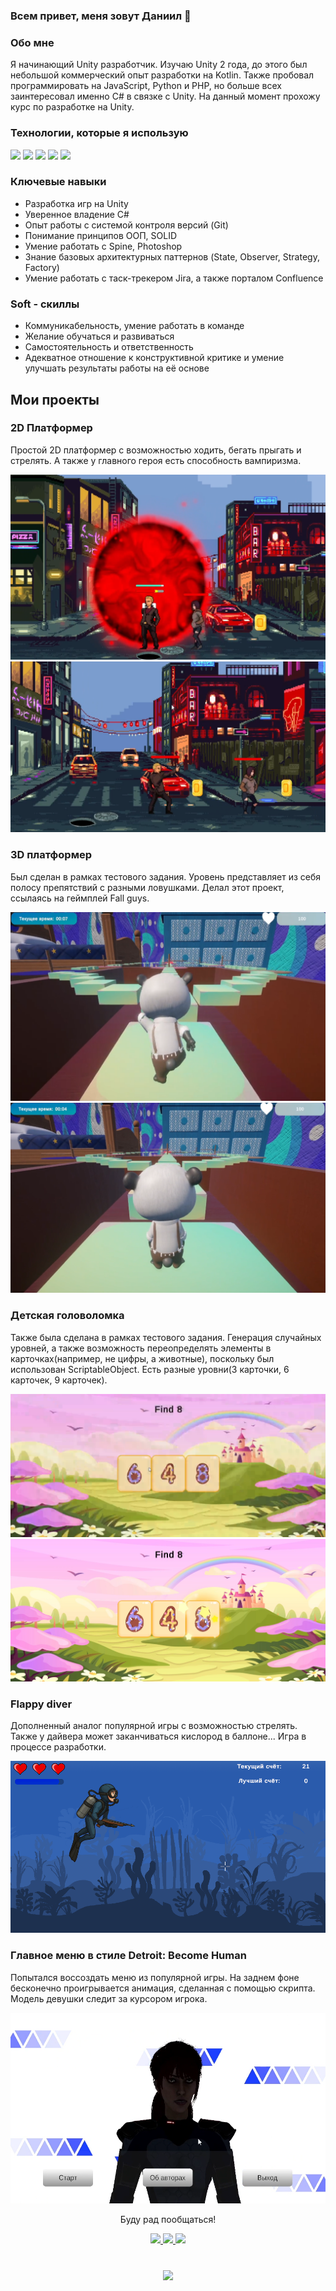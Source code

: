 ### Всем привет, меня зовут Даниил 👋

### Обо мне
<p>
  Я начинающий Unity разработчик.
  Изучаю Unity 2 года, до этого был небольшой коммерческий опыт разработки на Kotlin. Также пробовал программировать на JavaScript, Python и PHP, но больше всех заинтересовал именно C# в связке с Unity. 
  На данный момент прохожу курс по разработке на Unity.
</p>

### Технологии, которые я использую
<p align="left">
  <img src="https://img.shields.io/badge/Unity-100000?style=for-the-badge&logo=unity&logoColor=white"/>
  <img src="https://img.shields.io/badge/C%23-239120?style=for-the-badge&logo=csharp&logoColor=white"/>
  <img src="https://img.shields.io/badge/Adobe%20Photoshop-31A8FF?style=for-the-badge&logo=Adobe%20Photoshop&logoColor=black"/>
  <img src="https://img.shields.io/badge/Jira-0052CC?style=for-the-badge&logo=Jira&logoColor=white"/>
  <img src="https://img.shields.io/badge/GIT-E44C30?style=for-the-badge&logo=git&logoColor=white"/>
</p>

### Ключевые навыки
*   Разработка игр на Unity
*   Уверенное владение C#
*   Опыт работы с системой контроля версий (Git)
*   Понимание принципов ООП, SOLID
*   Умение работать с Spine, Photoshop
*   Знание базовых архитектурных паттернов (State, Observer, Strategy, Factory)
*   Умение работать с таск-трекером Jira, а также порталом Confluence


### Soft - скиллы
*   Коммуникабельность, умение работать в команде
*   Желание обучаться и развиваться
*   Самостоятельность и ответственность
*   Адекватное отношение к конструктивной критике и умение улучшать результаты работы на её основе


<h2>Мои проекты</h2>
<h3>2D Платформер</h3>
<p>
  Простой 2D платформер с возможностью ходить, бегать прыгать и стрелять. А также у главного героя есть способность вампиризма.
</p>
<img src="/Images/Screenshot_8.png"/>
<img src="/Images/Screenshot_10.png"/>

<h3>3D платформер</h3>
<p>Был сделан в рамках тестового задания. Уровень представляет из себя полосу препятствий с разными ловушками. Делал этот проект, ссылаясь на геймплей Fall guys.</p>
<img src="/Images/Screenshot_4.png"/>
<img src="/Images/Screenshot_11.png"/>

<h3>Детская головоломка</h3>
<p>Также была сделана в рамках тестового задания. Генерация случайных уровней, а также возможность переопределять элементы в карточках(например, не цифры, а животные), поскольку был использован ScriptableObject. Есть разные уровни(3 карточки, 6 карточек, 9 карточек).</p>
<img src="/Images/Screenshot_6.png"/>
<img src="/Images/Screenshot_7.png"/>

<h3>Flappy diver</h3>
<p>Дополненный аналог популярной игры с возможностью стрелять. Также у дайвера может заканчиваться кислород в баллоне... Игра в процессе разработки.</p>
<img src="/Images/Screenshot_12.png"/>

<h3>Главное меню в стиле Detroit: Become Human</h3>
<p>Попытался воссоздать меню из популярной игры. На заднем фоне бесконечно проигрывается анимация, сделанная с помощью скрипта. Модель девушки следит за курсором игрока.</p>
<img src="/Images/Screenshot_5.png"/>

<p align="center">Буду рад пообщаться!</p>
<p align="center">
  <a href="https://www.linkedin.com/in/daniil-lautenshleger/">
    <img height=150 src="https://img.shields.io/badge/LinkedIn-0077B5?style=for-the-badge&logo=linkedin&logoColor=white"/>
  </a>
  <a href="https://t.me/Danie_lk">
    <img height=150 src="https://img.shields.io/badge/Telegram-2CA5E0?style=for-the-badge&logo=telegram&logoColor=white"/>
  </a>
  <a href="mailto:alximik683@gmail.com">
    <img height=150 src="https://img.shields.io/badge/Gmail-D14836?style=for-the-badge&logo=gmail&logoColor=white"
  </a>
</p>


<div align="center" style="margin: 40px 0">
   <a href="https://github.com/romankh3/github-profile-views-counter">
       <img width="175px" src="https://komarev.com/ghpvc/?username=romankh3&color=DE002D">
   </a>
</div>
